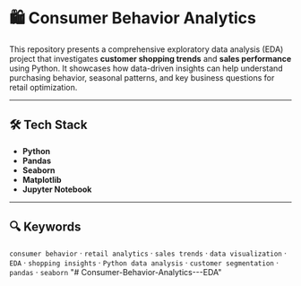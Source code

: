 # 🛍️ Consumer Behavior Analytics

This repository presents a comprehensive exploratory data analysis (EDA) project that investigates **customer shopping trends** and **sales performance** using Python. It showcases how data-driven insights can help understand purchasing behavior, seasonal patterns, and key business questions for retail optimization.

---

## 🛠️ Tech Stack

- **Python**
- **Pandas**
- **Seaborn**
- **Matplotlib**
- **Jupyter Notebook**

---

## 🔍 Keywords

`consumer behavior` · `retail analytics` · `sales trends` · `data visualization` · `EDA` · `shopping insights` · `Python data analysis` · `customer segmentation` · `pandas` · `seaborn`
"# Consumer-Behavior-Analytics---EDA" 
